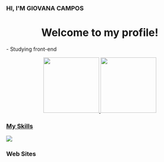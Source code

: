 ###  HI, I'M GIOVANA CAMPOS
<div align="center">
 <h1> Welcome to my profile!</h1>
</div>
 <p> - Studying front-end</p>

<div align="center">
  <a href="https://github.com/ProjectCampos">
  <img height="150em"src="https://github-readme-stats.vercel.app/api?username=ProjectCampos&showicons=true&theme=buefy&include_all_commits=true&count_private-true"/>
  <img height="150em" src="https://github-readme-stats.vercel.app/api/top-langs/?username=ProjectCampos&layout=compact&langs_count=7&theme=buefy"/>
</div>

 <h3> My Skills </h3>
  <a href="https://skillicons.dev">
    <img src="https://skillicons.dev/icons?i=js,html,css,cs,php" />
  </a>
 <h3> Web Sites </h3>
  <a href="https://img.shields.io/badge/Instagram-E4405F?style=for-the-badge&logo=instagram&logoColor=white"></a>
  <a href="https://img.shields.io/badge/LinkedIn-0077B5?style=for-the-badge&logo=linkedin&logoColor=white"></a>
  <a href="https://img.shields.io/badge/Gmail-D14836?style=for-the-badge&logo=gmail&logoColor=white"></a> 
  


  
 
